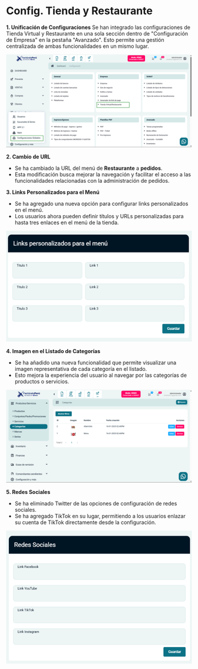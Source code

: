 # Config. Tienda y Restaurante

**1. Unificación de Configuraciones**
Se han integrado las configuraciones de Tienda Virtual y Restaurante en una sola sección dentro de "Configuración de Empresa" en la pestaña "Avanzado". Esto permite una gestión centralizada de ambas funcionalidades en un mismo lugar.

![alt text](img/tienda-restaurante-1.png)

**2. Cambio de URL**
- Se ha cambiado la URL del menú de **Restaurante** a **pedidos**.
- Esta modificación busca mejorar la navegación y facilitar el acceso a las funcionalidades relacionadas con la administración de pedidos.

**3. Links Personalizados para el Menú**
- Se ha agregado una nueva opción para configurar links personalizados en el menú.
- Los usuarios ahora pueden definir títulos y URLs personalizadas para hasta tres enlaces en el menú de la tienda.

![alt text](img/tienda-restaurante-2.png)

**4. Imagen en el Listado de Categorías**
- Se ha añadido una nueva funcionalidad que permite visualizar una imagen representativa de cada categoría en el listado.
- Esto mejora la experiencia del usuario al navegar por las categorías de productos o servicios.

![alt text](img/tienda-restaurante-3.png)


**5. Redes Sociales**
- Se ha eliminado Twitter de las opciones de configuración de redes sociales.
- Se ha agregado TikTok en su lugar, permitiendo a los usuarios enlazar su cuenta de TikTok directamente desde la configuración.

![alt text](img/tienda-restaurante-4.png)


